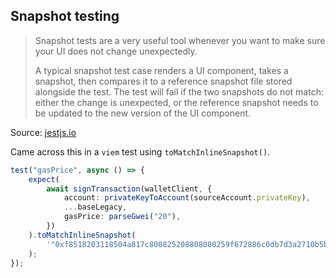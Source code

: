 ## Snapshot testing

> Snapshot tests are a very useful tool whenever you want to make sure your UI does not change
> unexpectedly.
>
> A typical snapshot test case renders a UI component, takes a snapshot, then compares it to a
> reference snapshot file stored alongside the test. The test will fail if the two snapshots do
> not match: either the change is unexpected, or the reference snapshot needs to be updated to the
> new version of the UI component.

Source: [jestjs.io](https://jestjs.io/docs/snapshot-testing)

Came across this in a `viem` test using `toMatchInlineSnapshot()`.

```ts
test("gasPrice", async () => {
    expect(
        await signTransaction(walletClient, {
            account: privateKeyToAccount(sourceAccount.privateKey),
            ...baseLegacy,
            gasPrice: parseGwei("20"),
        })
    ).toMatchInlineSnapshot(
        '"0xf8518203118504a817c800825208808080259f672886c0db7d3a2710b5bb8b64fd516ff4fede94f34e76b22f451e5ff92ecfa0627283bbafb0600cd997c8dbfa6f4173c5376e2c4c57967541e171fb110b6d64"'
    );
});
```
